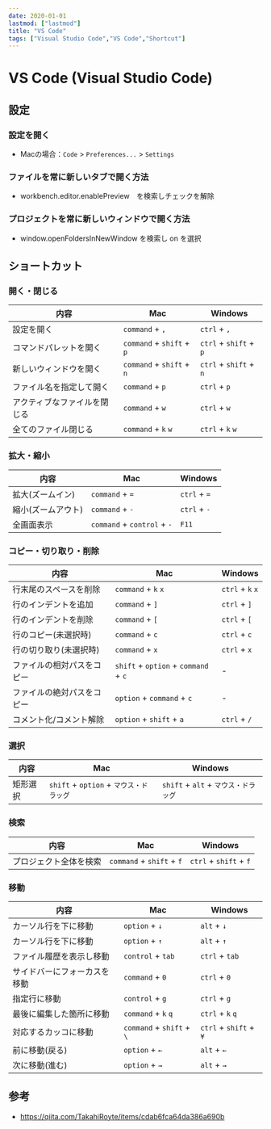 ```yaml
---
date: 2020-01-01
lastmod: ["lastmod"]
title: "VS Code"
tags: ["Visual Studio Code","VS Code","Shortcut"]
---
```


# VS Code (Visual Studio Code)

## 設定

### 設定を開く
* Macの場合：```Code``` > ```Preferences...``` > ```Settings```

### ファイルを常に新しいタブで開く方法

* workbench.editor.enablePreview　を検索しチェックを解除

### プロジェクトを常に新しいウィンドウで開く方法
* window.openFoldersInNewWindow を検索し on を選択

## ショートカット

### 開く・閉じる
|内容|Mac|Windows|
|---|---|---|
|設定を開く|```command``` + ```,```|```ctrl``` + ```,```|
|コマンドパレットを開く|```command``` + ```shift``` + ```p```|```ctrl``` + ```shift``` + ```p```|
|新しいウィンドウを開く|```command``` + ```shift``` + ```n```|```ctrl``` + ```shift``` + ```n```|
|ファイル名を指定して開く|```command``` + ```p```|```ctrl``` + ```p```|
|アクティブなファイルを閉じる|```command``` + ```w```|```ctrl``` + ```w```|
|全てのファイル閉じる|```command``` + ```k``` ```w```|```ctrl``` + ```k``` ```w```|

### 拡大・縮小
|内容|Mac|Windows|
|---|---|---|
|拡大(ズームイン)|```command``` + ```=```|```ctrl``` + ```=```|
|縮小(ズームアウト)|```command``` + ```-```|```ctrl``` + ```-```|
|全画面表示|```command``` + ```control``` + ```-```|```F11```|

### コピー・切り取り・削除
|内容|Mac|Windows|
|---|---|---|
|行末尾のスペースを削除|```command``` + ```k``` ```x```|```ctrl``` + ```k``` ```x```|
|行のインデントを追加|```command``` + ```]```|```ctrl``` + ```]```|
|行のインデントを削除|```command``` + ```[```|```ctrl``` + ```[```|
|行のコピー(未選択時)|```command``` + ```c```|```ctrl``` + ```c```|
|行の切り取り(未選択時)|```command``` + ```x```|```ctrl``` + ```x```|
|ファイルの相対パスをコピー|```shift``` + ```option``` + ```command``` + ```c```|-|
|ファイルの絶対パスをコピー|```option``` + ```command``` + ```c```|-|
|コメント化/コメント解除|```option``` + ```shift``` + ```a```|```ctrl``` + ```/```|

### 選択
|内容|Mac|Windows|
|---|---|---|
|矩形選択|```shift``` + ```option``` + ```マウス・ドラッグ```|```shift``` + ```alt``` + ```マウス・ドラッグ```|

### 検索

|内容|Mac|Windows|
|---|---|---|
|プロジェクト全体を検索|```command``` + ```shift``` + ```f```|```ctrl``` + ```shift``` + ```f```|

### 移動
|内容|Mac|Windows|
|---|---|---|
|カーソル行を下に移動|```option``` + ```↓```|```alt``` + ```↓```|
|カーソル行を下に移動|```option``` + ```↑```|```alt``` + ```↑```|
|ファイル履歴を表示し移動|```control``` + ```tab```|```ctrl``` + ```tab```|
|サイドバーにフォーカスを移動|```command``` + ```0```|```ctrl``` + ```0```|
|指定行に移動|```control``` + ```g```|```ctrl``` + ```g```|
|最後に編集した箇所に移動|```command``` + ```k``` ```q```|```ctrl``` + ```k``` ```q```|
|対応するカッコに移動|```command``` + ```shift``` + ```\```|```ctrl``` + ```shift``` + ```¥```|
|前に移動(戻る)|```option``` + ```←```|```alt``` + ```←```|
|次に移動(進む)|```option``` + ```→```|```alt``` + ```→```|

## 参考
* https://qiita.com/TakahiRoyte/items/cdab6fca64da386a690b